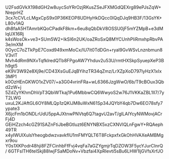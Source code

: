U2FsdGVkX198dGH2w8uycSoYRrOzjRKusZSeJFXMGdQEXrg89ePJsZqW+NreprHZ
3cx7cCVLcLMgxCpS9x0P36KEOP8UDHyHkDQcc0lQqDJq9HB3F/13GsYK+L80v1AQ
dh8faA5HTAmrbKQoCPadkF8km+6eu8qQbDkV8OSSU0jF5mYZMpB+e3dMlqUX16Rj
k4sWosOk+ve3+SUm5W2+IkSI6n2UK/oaZRoSxQ8MYCUnhPliRmxhpRbvPA3e/mXM
0OycC7oZTkPpE7Coxd949xmMoCx/lU7it0TdDGn+ryal9GvWSvLnznbmun8V3vlT
Mvh4dRm9NXvTqfklredQTb8FPgoAW7Yhduv2u53U/rmtHXSkpSyuepXeP3Bh9gt5
eK9V3W92e8Xj9e/CD43XsGuEJqBYihzTR34qZmz/LrXZpXoD797lyHzX1xIx3MP1
k0OzHEnGKWO1xZV07/+a3G04vrinFRa+wL6366JzgWwO/6b/T9cBOux3Qbd2zW+j
5ZdZyYKhmDhVpT3QbiWTkaj1Pu6MbbwCQ6WwyoS2w76J1VKKaZBL1lI7/7yT2LWG
uxuL2KJAftGL6OY8MLQp1zQKlJM8uWxN61Sp34JQYbY4qb7Dw6EO78sfy7ypate3
X6jcFm1bONDLrUdU5ppAJXtnwPNVtq6Q7tagvU2avT/glLAIYcyNWMovjACrFj4D
GEiHZzch4cGZ91SAZnFtiJbeBGtluzt6ENYNBX5xzCXNVlQLnFgwY+RQAeph49TR
x4yIWUIXulsYheogbdwzvavkfIU1mFMYQLT6T8FckpxfxGkOhHVAXeAMBMgxr9ou
Y0s1XKPodr48hji8FZFCinhbFfFvj4vqFa7aGZYgmjrTqDZOW3F5ycYJurCInrQ/
6GTFslTH6teISkj88lwjFSaMDoNv+Vbzfai4XpRIevti5sBu6LHW1ljGVfsXrfJO
